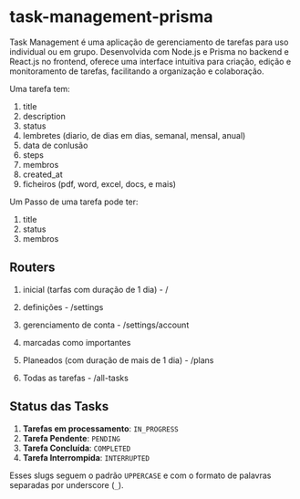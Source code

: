 # task-management-prisma
Task Management é uma aplicação de gerenciamento de tarefas para uso individual ou em grupo. Desenvolvida com Node.js e Prisma no backend e React.js no frontend, oferece uma interface intuitiva para criação, edição e monitoramento de tarefas, facilitando a organização e colaboração.


Uma tarefa tem:
1. title
2. description
3. status
4. lembretes (diario, de dias em dias, semanal, mensal, anual)
5. data de conlusão
6. steps
7. membros
8. created_at
9. ficheiros (pdf, word, excel, docs, e mais)

Um Passo de uma tarefa pode ter:
1. title
2. status
3. membros


## Routers
1. inicial (tarfas com duração de 1 dia) - / 
2. definições - /settings
3. gerenciamento de conta - /settings/account

4. marcadas como importantes
5. Planeados (com duração de mais de 1 dia) - /plans
6. Todas as tarefas - /all-tasks


## Status das Tasks
1. **Tarefas em processamento**: `IN_PROGRESS`
2. **Tarefa Pendente**: `PENDING`
3. **Tarefa Concluída**: `COMPLETED`
4. **Tarefa Interrompida**: `INTERRUPTED`

Esses slugs seguem o padrão `UPPERCASE` e com o formato de palavras separadas por underscore (`_`).